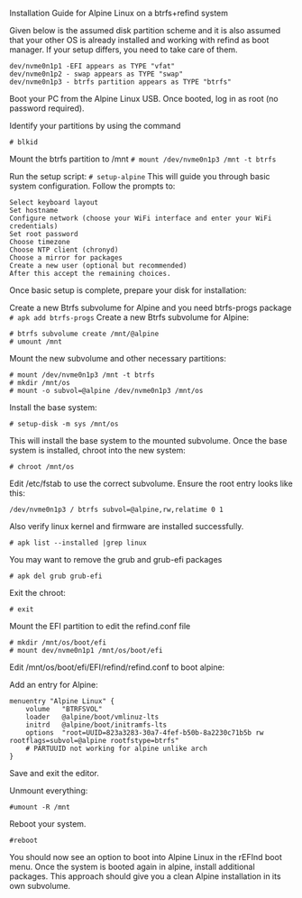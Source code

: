 Installation Guide for Alpine Linux on a btrfs+refind system

Given below is the assumed disk partition scheme and it is also assumed that your other OS is already installed and working with refind as boot manager. If your setup differs, you need to take care of them.
```
dev/nvme0n1p1 -EFI appears as TYPE "vfat"
dev/nvme0n1p2 - swap appears as TYPE "swap"
dev/nvme0n1p3 - btrfs partition appears as TYPE "btrfs"
```
Boot your PC from the Alpine Linux USB.
Once booted, log in as root (no password required).

Identify your partitions by using the command

`# blkid`

Mount the btrfs partition to /mnt
`# mount /dev/nvme0n1p3 /mnt -t btrfs`

Run the setup script:
`# setup-alpine`
This will guide you through basic system configuration. Follow the prompts to:

    Select keyboard layout
    Set hostname
    Configure network (choose your WiFi interface and enter your WiFi credentials)
    Set root password
    Choose timezone
    Choose NTP client (chronyd)
    Choose a mirror for packages
    Create a new user (optional but recommended)
    After this accept the remaining choices.
Once basic setup is complete, prepare your disk for installation:

Create a new Btrfs subvolume for Alpine and you need btrfs-progs package 
`# apk add btrfs-progs`
Create a new Btrfs subvolume for Alpine:
```
# btrfs subvolume create /mnt/@alpine
# umount /mnt
```
Mount the new subvolume and other necessary partitions:
```
# mount /dev/nvme0n1p3 /mnt -t btrfs
# mkdir /mnt/os
# mount -o subvol=@alpine /dev/nvme0n1p3 /mnt/os
```
Install the base system:

`# setup-disk -m sys /mnt/os`

This will install the base system to the mounted subvolume.
Once the base system is installed, chroot into the new system:

`# chroot /mnt/os`

Edit /etc/fstab to use the correct subvolume. Ensure the root entry looks like this:

`/dev/nvme0n1p3 / btrfs subvol=@alpine,rw,relatime 0 1`

Also verify linux kernel and firmware are installed successfully.

`# apk list --installed |grep linux`

You may want to remove the grub and grub-efi packages

`# apk del grub grub-efi`


Exit the chroot:

`# exit`

Mount the EFI partition to edit the refind.conf file

```
# mkdir /mnt/os/boot/efi
# mount dev/nvme0n1p1 /mnt/os/boot/efi
```
Edit /mnt/os/boot/efi/EFI/refind/refind.conf to boot alpine:

Add an entry for Alpine:

    menuentry "Alpine Linux" {
        volume   "BTRFSVOL"
        loader   @alpine/boot/vmlinuz-lts
        initrd   @alpine/boot/initramfs-lts
        options  "root=UUID=823a3283-30a7-4fef-b50b-8a2230c71b5b rw rootflags=subvol=@alpine rootfstype=btrfs"
        # PARTUUID not working for alpine unlike arch
    }

Save and exit the editor.
    
Unmount everything:

`#umount -R /mnt`

Reboot your system. 

`#reboot`

You should now see an option to boot into Alpine Linux in the rEFInd boot menu. Once the system is booted again in alpine, install additional packages. This approach should give you a clean Alpine installation in its own subvolume.

